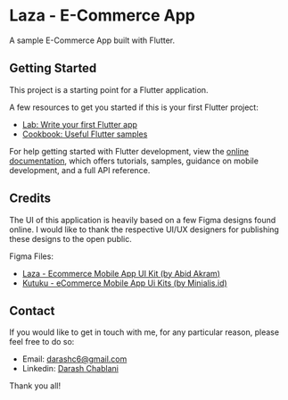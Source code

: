 # Laza - E-Commerce App

A sample E-Commerce App built with Flutter.

## Getting Started

This project is a starting point for a Flutter application.

A few resources to get you started if this is your first Flutter project:

* [Lab: Write your first Flutter app](https://docs.flutter.dev/get-started/codelab)
* [Cookbook: Useful Flutter samples](https://docs.flutter.dev/cookbook)

For help getting started with Flutter development, view the
[online documentation](https://docs.flutter.dev/), which offers tutorials,
samples, guidance on mobile development, and a full API reference.

## Credits
The UI of this application is heavily based on a few Figma designs found online. I would like to thank the respective UI/UX designers for publishing these designs to the open public.

Figma Files:

* [Laza - Ecommerce Mobile App UI Kit (by Abid Akram)](https://www.figma.com/community/file/1245385141730558466)
* [Kutuku - eCommerce Mobile App Ui Kits (by Minialis.id)](https://www.figma.com/community/file/1255309525241551714)

## Contact
If you would like to get in touch with me, for any particular reason, please feel free to do so:

* Email: [darashc6@gmail.com](mailto:darashc6@gmail.com)
* Linkedin: [Darash Chablani](https://www.linkedin.com/in/darash-chablani)

Thank you all!